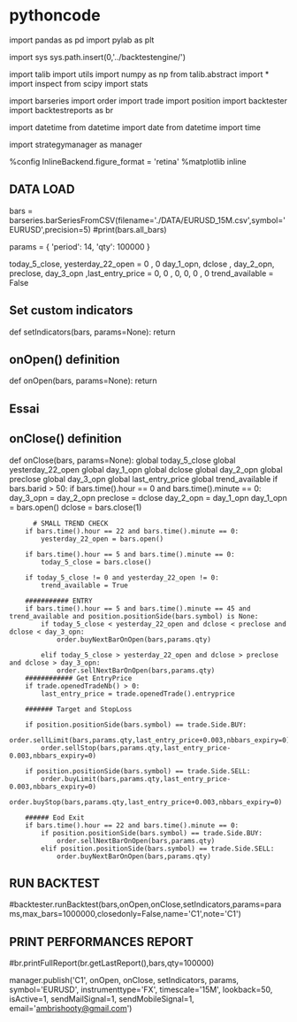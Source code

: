 # pythoncode
import pandas as pd
import pylab as plt

import sys
sys.path.insert(0,'../backtestengine/')

import talib
import utils
import numpy as np
from talib.abstract import *
import inspect
from scipy import stats

import barseries
import order
import trade
import position
import backtester
import backtestreports as br

import datetime
from datetime import date
from datetime import time

import strategymanager as manager

%config InlineBackend.figure_format = 'retina'
%matplotlib inline

## DATA LOAD
bars = barseries.barSeriesFromCSV(filename='./DATA/EURUSD_15M.csv',symbol='EURUSD',precision=5)
#print(bars.all_bars)

params = {
  'period': 14,
  'qty': 100000
}

today_5_close, yesterday_22_open = 0 , 0
day_1_opn, dclose , day_2_opn, preclose, day_3_opn ,last_entry_price = 0, 0 , 0, 0, 0 , 0
trend_available = False
        
## Set custom indicators
def setIndicators(bars, params=None):
    return

## onOpen() definition
def onOpen(bars, params=None):
    return
## Essai
## onClose() definition
def onClose(bars, params=None):
    global today_5_close
    global yesterday_22_open
    global day_1_opn
    global dclose
    global day_2_opn
    global preclose
    global day_3_opn
    global last_entry_price
    global trend_available
    if bars.barid > 50:
        if bars.time().hour == 0 and bars.time().minute == 0:
            day_3_opn = day_2_opn
            preclose = dclose
            day_2_opn = day_1_opn
            day_1_opn = bars.open()
            dclose = bars.close(1)
        
          # SMALL TREND CHECK  
        if bars.time().hour == 22 and bars.time().minute == 0:
            yesterday_22_open = bars.open()
        
        if bars.time().hour == 5 and bars.time().minute == 0:
            today_5_close = bars.close()
        
        if today_5_close != 0 and yesterday_22_open != 0:
            trend_available = True
    
        ########### ENTRY
        if bars.time().hour == 5 and bars.time().minute == 45 and trend_available and position.positionSide(bars.symbol) is None:
            if today_5_close < yesterday_22_open and dclose < preclose and dclose < day_3_opn:
                order.buyNextBarOnOpen(bars,params.qty)
            
            elif today_5_close > yesterday_22_open and dclose > preclose and dclose > day_3_opn:
                order.sellNextBarOnOpen(bars,params.qty)
        ############ Get EntryPrice        
        if trade.openedTradeNb() > 0:
            last_entry_price = trade.openedTrade().entryprice
            
        ####### Target and StopLoss  
        
        if position.positionSide(bars.symbol) == trade.Side.BUY:
            order.sellLimit(bars,params.qty,last_entry_price+0.003,nbbars_expiry=0)
            order.sellStop(bars,params.qty,last_entry_price-0.003,nbbars_expiry=0)
        
        if position.positionSide(bars.symbol) == trade.Side.SELL:
            order.buyLimit(bars,params.qty,last_entry_price-0.003,nbbars_expiry=0)
            order.buyStop(bars,params.qty,last_entry_price+0.003,nbbars_expiry=0)
        
        ###### Eod Exit
        if bars.time().hour == 22 and bars.time().minute == 0:
            if position.positionSide(bars.symbol) == trade.Side.BUY:
                order.sellNextBarOnOpen(bars,params.qty)
            elif position.positionSide(bars.symbol) == trade.Side.SELL:
                order.buyNextBarOnOpen(bars,params.qty)     
                
                
## RUN BACKTEST
#backtester.runBacktest(bars,onOpen,onClose,setIndicators,params=params,max_bars=1000000,closedonly=False,name='C1',note='C1')

## PRINT PERFORMANCES REPORT
#br.printFullReport(br.getLastReport(),bars,qty=100000)


manager.publish('C1',
                onOpen,
                onClose,
                setIndicators,
                params,
                symbol='EURUSD',
                instrumenttype='FX',
                timescale='15M',
                lookback=50,
                isActive=1,
                sendMailSignal=1,
                sendMobileSignal=1,
                email='ambrishooty@gmail.com')

